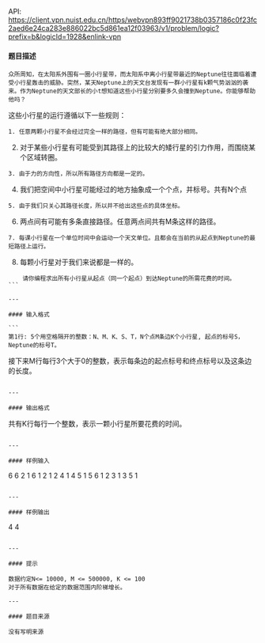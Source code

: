 API: https://client.vpn.nuist.edu.cn/https/webvpn893ff9021738b0357186c0f23fc2aed6e24ca283e886022bc5d861ea12f03963/v1/problem/logic?prefix=b&logicId=1928&enlink-vpn

#### 题目描述

```
众所周知，在太阳系外围有一圈小行星带，而太阳系中离小行星带最近的Neptune往往面临着遭受小行星轰击的威胁。突然，某天Neptune上的天文台发现有一群小行星有k颗气势汹汹的袭来。作为Neptune的天文部长的小t想知道这些小行星分别要多久会撞到Neptune。你能够帮助他吗？
``````
这些小行星的运行遵循以下一些规则：
``````
1. 任意两颗小行星不会经过完全一样的路径，但有可能有绝大部分相同。
``````
2. 对于某些小行星有可能受到其路径上的比较大的矮行星的引力作用，而围绕某个区域转圈。
``````
3. 由于力的方向性，所以所有路径方向都是一定的。
``````
4. 我们把空间中小行星可能经过的地方抽象成一个个点，并标号。共有N个点
``````
5. 由于我们只关心其路径长度，所以并不给出这些点的具体坐标。
``````
6. 两点间有可能有多条直接路径。任意两点间共有M条这样的路径。
``````
7. 每课小行星在一个单位时间中会运动一个天文单位。且都会在当前的从起点到Neptune的最短路径上运行。
``````
8. 每颗小行星对于我们来说都是一样的。
``````
    请你编程求出所有小行星从起点（同一个起点）到达Neptune的所需花费的时间。
```

---

#### 输入格式

```
第1行: 5个用空格隔开的整数：N、M、K、S、T，N个点M条边K个小行星, 起点的标号S，Neptune的标号T。
``````
接下来M行每行3个大于0的整数，表示每条边的起点标号和终点标号以及这条边的长度。 
```

---

#### 输出格式

```
共有K行每行一个整数，表示一颗小行星所要花费的时间。
```

---

#### 样例输入
```
6 6 2 1 6
1 2 1
2 4 1
4 5 1
5 6 1
2 3 1
3 5 1
 

```

---

#### 样例输出
```
4
4
 

```

---

#### 提示

数据约定N<= 10000, M <= 500000, K <= 100  
对于所有数据在给定的数据范围内阶梯增长。  

---

#### 题目来源

没有写明来源